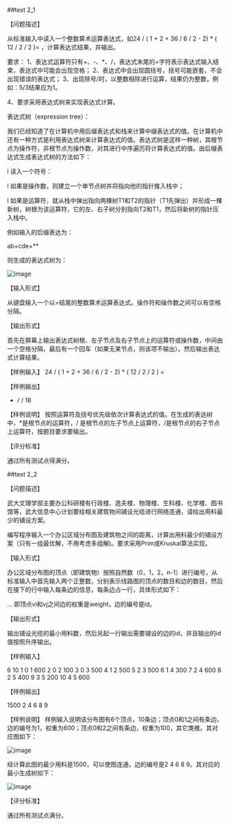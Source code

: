 ##test 2_1

【问题描述】

从标准输入中读入一个整数算术运算表达式，如24 / ( 1 + 2 + 36 / 6 / 2 - 2) * ( 12 / 2 / 2 )= ，计算表达式结果，并输出。

要求：
1、表达式运算符只有+、-、*、/，表达式末尾的=字符表示表达式输入结束，表达式中可能会出现空格；
2、表达式中会出现圆括号，括号可能嵌套，不会出现错误的表达式；
3、出现除号/时，以整数相除进行运算，结果仍为整数，例如：5/3结果应为1。

4、要求采用表达式树来实现表达式计算。

表达式树（expression tree）：

我们已经知道了在计算机中用后缀表达式和栈来计算中缀表达式的值。在计算机中还有一种方式是利用表达式树来计算表达式的值。表达式树是这样一种树，其根节点为操作符，非根节点为操作数，对其进行中序遍历将计算表达式的值。由后缀表达式生成表达式树的方法如下：

l  读入一个符号：

l  如果是操作数，则建立一个单节点树并将指向他的指针推入栈中；

l  如果是运算符，就从栈中弹出指向两棵树T1和T2的指针（T1先弹出）并形成一棵新树，树根为该运算符，它的左、右子树分别指向T2和T1，然后将新树的指针压入栈中。

例如输入的后缀表达为：

ab+cde+**

则生成的表达式树为：


![image](https://github.com/WHUCSstetman/Data-Structure-Experiment/assets/105272933/5e0302b4-cbee-4e31-8fef-d9ec3672528a)

【输入形式】

从键盘输入一个以=结尾的整数算术运算表达式。操作符和操作数之间可以有空格分隔。


【输出形式】

首先在屏幕上输出表达式树根、左子节点及右子节点上的运算符或操作数，中间由一个空格分隔，最后有一个回车（如果无某节点，则该项不输出）。然后输出表达式计算结果。

【样例输入】
24 / ( 1 + 2 + 36 / 6 / 2 - 2) * ( 12 / 2 / 2 )     =

【样例输出】
* / /
18

【样例说明】
按照运算符及括号优先级依次计算表达式的值。在生成的表达树中，*是根节点的运算符，/ 是根节点的左子节点上运算符，/是根节点的右子节点上运算符，按题目要求要输出。


【评分标准】

通过所有测试点得满分。

##test 2_2

【问题描述】

武大文理学部主要办公科研楼有行政楼、逸夫楼、物理楼、生科楼、化学楼、图书馆等，武大信息中心计划要给相关建筑物间铺设光缆进行网络连通，请给出用料最少的铺设方案。

编写程序输入一个办公区域分布图及建筑物之间的距离，计算出用料最少的铺设方案（只有一组最优解，不用考虑多组解)。要求采用Prim或Kruskal算法实现。


【输入形式】

办公区域分布图的顶点（即建筑物）按照自然数（0，1，2，n-1）进行编号，从标准输入中首先输入两个正整数，分别表示线路图的顶点的数目和边的数目，然后在接下的行中输入每条边的信息，每条边占一行，具体形式如下：

<n> <e>
<id> <vi> <vj> <weight>
...
即顶点vi和vj之间边的权重是weight，边的编号是id。

【输出形式】

输出铺设光缆的最小用料数，然后另起一行输出需要铺设的边的id，并且输出的id值按照升序输出。

【样例输入】

6 10
1 0 1 600
2 0 2 100
3 0 3 500
4 1 2 500
5 2 3 500
6 1 4 300
7 2 4 600
8 2 5 400
9 3 5 200
10 4 5 600

【样例输出】

1500
2 4 6 8 9

【样例说明】
样例输入说明该分布图有6个顶点，10条边；顶点0和1之间有条边，边的编号为1，权重为600；顶点0和2之间有条边，权重为100，其它类推。其对应图如下：

![image](https://github.com/WHUCSstetman/Data-Structure-Experiment/assets/105272933/dec68730-4633-42fe-9f7e-3455c0ed69e9)


经计算此图的最少用料是1500，可以使图连通，边的编号是2 4 6 8 9。其对应的最小生成树如下：

![image](https://github.com/WHUCSstetman/Data-Structure-Experiment/assets/105272933/b8ef0f61-8697-450f-b856-8e1f0a219aae)


【评分标准】

通过所有测试点满分。

